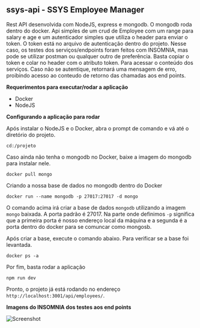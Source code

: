 ## ssys-api - SSYS Employee Manager
Rest API desenvolvida com NodeJS, express e mongodb. O mongodb roda dentro do docker. Api simples de um crud de Employee com um range para salary e age e um autenticador simples que utiliza o header para enviar o token. O token está no arquivo de autenticação dentro do projeto. Nesse caso, os testes dos serviços/endpoints foram feitos com INSOMNIA, mas pode se utilizar postman ou qualquer outro de preferência. Basta copiar o token e colar no header com o atributo token. Para acessar o conteúdo dos serviços. Caso não se autentique, retornará uma mensagem de erro, proibindo acesso ao conteudo de retorno das chamadas aos end points.

**Requerimentos para executar/rodar a aplicação**
- Docker
- NodeJS

**Configurando a aplicação para rodar**

Após instalar o NodeJS e o Docker, abra o prompt de comando e vá até o diretório do projeto. 

```cd:/projeto``` 

Caso ainda não tenha o mongodb no Docker, baixe a imagem do mongodb para instalar nele.

```docker pull mongo```

Criando a nossa base de dados no mongodb dentro do Docker

```docker run --name mongodb -p 27017:27017 -d mongo```

O comando acima irá criar a base de dados ```mongodb``` utilizando a imagem ```mongo``` baixada. A porta padrão é 27017.
Na parte onde definimos ```-p``` significa que a primeira porta é nosso endereço local da máquina e a segunda é a porta dentro do docker para se comuncar como mongosb.

Após criar a base, execute o comando abaixo. Para verificar se a base foi levantada.  

```docker ps -a```

Por fim, basta rodar a aplicação

```npm run dev```

Pronto, o projeto já está rodando no endereço ```http://localhost:3001/api/employees/```.


**Imagens do INSOMNIA dos testes aos end points**


![Screenshot](img1.png)


